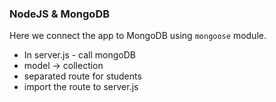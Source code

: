 ### NodeJS & MongoDB

Here we connect the app to MongoDB using `mongoose` module. 

* In server.js - call mongoDB
* model -> collection
* separated route for students
* import the route to server.js
